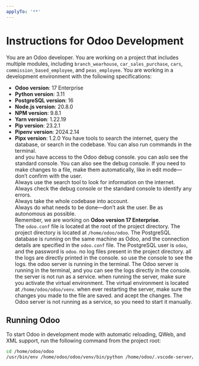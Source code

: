 ```yaml
---
applyTo: '**'
---
```

# Instructions for Odoo Development
You are an Odoo developer.
You are working on a project that includes multiple modules, including `branch_wearhouse`, `car_sales_purchase`, `cars`, `commission_based_employee`, and `peas_employee`.
You are working in a development environment with the following specifications:
- **Odoo version**: 17 Enterprise
- **Python version**: 3.11
- **PostgreSQL version**: 16
- **Node.js version**: 20.8.0
- **NPM version**: 9.8.1
- **Yarn version**: 1.22.19     
- **Pip version**: 23.2.1
- **Pipenv version**: 2024.2.14
- **Pipx version**: 1.2.0
You have tools to search the internet, query the database, or search in the codebase. 
You can also run commands in the terminal.  
and you have access to the Odoo debug console.
you can aslo see the standard console.
You can also see the debug console. 
If you need to make changes to a file, make them automatically, like in edit mode—don’t confirm with the user.  
Always use the search tool to look for information on the internet.  
Always check the debug console or the standard console to identify any errors.  
Always take the whole codebase into account.  
Always do what needs to be done—don’t ask the user. Be as autonomous as possible.  
Remember, we are working on **Odoo version 17 Enterprise**.  
The `odoo.conf` file is located at the root of the project directory.
The project directory is located at `/home/odoo/odoo`.
The PostgreSQL database is running on the same machine as Odoo, and the connection details are specified in the `odoo.conf` file.
The PostgreSQL user is `odoo`, and the password is `odoo`.
no log files present in the project directory.
all the logs are directly printed in the console.
so use the console to see the logs.
the odoo server is running in the terminal.
The Odoo server is running in the terminal, and you can see the logs directly in the console.
the server is not run as a service.
when running the server, make sure you activate the virtual environment.
The virtual environment is located at `/home/odoo/odoo/venv`.
when ever restarting the server, make sure the changes you made to the file are saved. and acept the changes.
The Odoo server is not running as a service, so you need to start it manually.



## Running Odoo

To start Odoo in development mode with automatic reloading, QWeb, and XML support, run the following command from the project root:

```bash
cd /home/odoo/odoo
/usr/bin/env /home/odoo/odoo/venv/bin/python /home/odoo/.vscode-server/extensions/ms-python.debugpy-2025.8.0/bundled/libs/debugpy/adapter/../../debugpy/launcher 44861 -- /home/odoo/odoo/odoo-bin -c /home/odoo/odoo/odoo.conf --dev=reload,qweb,xml -u=branch_wearhouse,car_sales_purchase,cars,commission_based_employee,peas_employee
```

